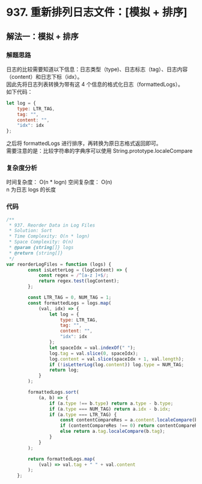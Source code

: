 # 937. 重新排列日志文件：[模拟 + 排序]

## 解法一：模拟 + 排序

### 解题思路

日志的比较需要知道以下信息：日志类型（type)、日志标志（tag）、日志内容（content）和日志下标（idx）。   
因此先将日志列表转换为带有这 4 个信息的格式化日志（formattedLogs）。     
如下代码：

```javascript
let log = {
    type: LTR_TAG,
    tag: "",
    content: "",
    "idx": idx
};
```

之后将 formattedLogs 进行排序，再转换为原日志格式返回即可。  
需要注意的是：比较字符串的字典序可以使用 String.prototype.localeCompare

### 复杂度分析

时间复杂度： O(n * logn)
空间复杂度： O(n)  
n 为日志 logs 的长度

### 代码

```javascript
/**
 * 937. Reorder Data in Log Files
 * Solution: Sort
 * Time Complexity: O(n * logn)
 * Space Complexity: O(n)
 * @param {string[]} logs
 * @return {string[]}
 */
var reorderLogFiles = function (logs) {
        const isLetterLog = (logContent) => {
            const regex = /^[a-z ]+$/;
            return regex.test(logContent);
        };

        const LTR_TAG = 0, NUM_TAG = 1;
        const formattedLogs = logs.map(
            (val, idx) => {
                let log = {
                    type: LTR_TAG,
                    tag: "",
                    content: "",
                    "idx": idx
                };
                let spaceIdx = val.indexOf(" ");
                log.tag = val.slice(0, spaceIdx);
                log.content = val.slice(spaceIdx + 1, val.length);
                if (!isLetterLog(log.content)) log.type = NUM_TAG;
                return log;
            }
        );

        formattedLogs.sort(
            (a, b) => {
                if (a.type !== b.type) return a.type - b.type;
                if (a.type === NUM_TAG) return a.idx - b.idx;
                if (a.type === LTR_TAG) {
                    const contentCompareRes = a.content.localeCompare(b.content);
                    if (contentCompareRes !== 0) return contentCompareRes;
                    else return a.tag.localeCompare(b.tag);
                }
            }
        );

        return formattedLogs.map(
            (val) => val.tag + " " + val.content
        );
    };
```

